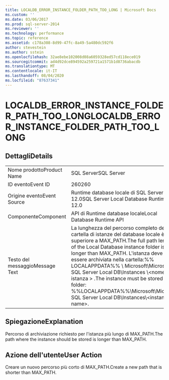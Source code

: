 ```yaml
---
title: LOCALDB_ERROR_INSTANCE_FOLDER_PATH_TOO_LONG | Microsoft Docs
ms.custom: ''
ms.date: 03/06/2017
ms.prod: sql-server-2014
ms.reviewer: ''
ms.technology: performance
ms.topic: reference
ms.assetid: c178a308-8d99-47fc-8a49-5a480dc592f6
author: stevestein
ms.author: sstein
ms.openlocfilehash: 32ae8ebe102008d08a6059328ed57cd118ece019
ms.sourcegitcommit: ad4d92dce894592a259721a1571b1d8736abacdb
ms.translationtype: MT
ms.contentlocale: it-IT
ms.lasthandoff: 08/04/2020
ms.locfileid: "87637341"
---
```

# <a name="localdb_error_instance_folder_path_too_long"></a><span data-ttu-id="ad735-102">LOCALDB_ERROR_INSTANCE_FOLDER_PATH_TOO_LONG</span><span class="sxs-lookup"><span data-stu-id="ad735-102">LOCALDB_ERROR_INSTANCE_FOLDER_PATH_TOO_LONG</span></span>
    
## <a name="details"></a><span data-ttu-id="ad735-103">Dettagli</span><span class="sxs-lookup"><span data-stu-id="ad735-103">Details</span></span>  
  
|||  
|-|-|  
|<span data-ttu-id="ad735-104">Nome prodotto</span><span class="sxs-lookup"><span data-stu-id="ad735-104">Product Name</span></span>|<span data-ttu-id="ad735-105">SQL Server</span><span class="sxs-lookup"><span data-stu-id="ad735-105">SQL Server</span></span>|  
|<span data-ttu-id="ad735-106">ID evento</span><span class="sxs-lookup"><span data-stu-id="ad735-106">Event ID</span></span>|<span data-ttu-id="ad735-107">260</span><span class="sxs-lookup"><span data-stu-id="ad735-107">260</span></span>|  
|<span data-ttu-id="ad735-108">Origine evento</span><span class="sxs-lookup"><span data-stu-id="ad735-108">Event Source</span></span>|<span data-ttu-id="ad735-109">Runtime database locale di SQL Server 12.0</span><span class="sxs-lookup"><span data-stu-id="ad735-109">SQL Server Local Database Runtime 12.0</span></span>|  
|<span data-ttu-id="ad735-110">Componente</span><span class="sxs-lookup"><span data-stu-id="ad735-110">Component</span></span>|<span data-ttu-id="ad735-111">API di Runtime database locale</span><span class="sxs-lookup"><span data-stu-id="ad735-111">Local Database Runtime API</span></span>|  
|<span data-ttu-id="ad735-112">Testo del messaggio</span><span class="sxs-lookup"><span data-stu-id="ad735-112">Message Text</span></span>|<span data-ttu-id="ad735-113">La lunghezza del percorso completo della cartella di istanze del database locale è superiore a MAX_PATH.</span><span class="sxs-lookup"><span data-stu-id="ad735-113">The full path length of the Local Database instance folder is longer than MAX_PATH.</span></span> <span data-ttu-id="ad735-114">L'istanza deve essere archiviata nella cartella:%% LOCALAPPDATA%% \ Microsoft\Microsoft SQL Server Local DB\Instances \\<nome istanza \> .</span><span class="sxs-lookup"><span data-stu-id="ad735-114">The instance must be stored in folder: %%LOCALAPPDATA%%\Microsoft\Microsoft SQL Server Local DB\Instances\\<instance name\>.</span></span>|  
  
## <a name="explanation"></a><span data-ttu-id="ad735-115">Spiegazione</span><span class="sxs-lookup"><span data-stu-id="ad735-115">Explanation</span></span>  
 <span data-ttu-id="ad735-116">Percorso di archiviazione richiesto per l'istanza più lungo di MAX_PATH.</span><span class="sxs-lookup"><span data-stu-id="ad735-116">The path where the instance should be stored is longer than MAX_PATH.</span></span>  
  
## <a name="user-action"></a><span data-ttu-id="ad735-117">Azione dell'utente</span><span class="sxs-lookup"><span data-stu-id="ad735-117">User Action</span></span>  
 <span data-ttu-id="ad735-118">Creare un nuovo percorso più corto di MAX_PATH.</span><span class="sxs-lookup"><span data-stu-id="ad735-118">Create a new path that is shorter than MAX_PATH.</span></span>  
  
  
